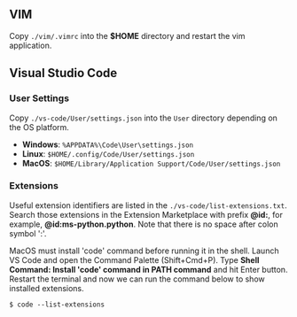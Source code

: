 
## VIM

Copy ```./vim/.vimrc``` into the **$HOME** directory and restart the vim application.

## Visual Studio Code

### User Settings

Copy ```./vs-code/User/settings.json``` into the ```User``` directory depending on the OS platform.

- **Windows**: ```%APPDATA%\Code\User\settings.json```
- **Linux**: ```$HOME/.config/Code/User/settings.json```
- **MacOS**: ```$HOME/Library/Application Support/Code/User/settings.json```

### Extensions

Useful extension identifiers are listed in the ```./vs-code/list-extensions.txt```. Search those extensions in the Extension Marketplace with prefix **@id:**, for example, **@id:ms-python.python**. Note that there is no space after colon symbol ':'.

MacOS must install 'code' command before running it in the shell. Launch VS Code and open the Command Palette (Shift+Cmd+P). Type **Shell Command: Install 'code' command in PATH command** and hit Enter button. Restart the terminal and now we can run the command below to show installed extensions.

```$ code --list-extensions``` 